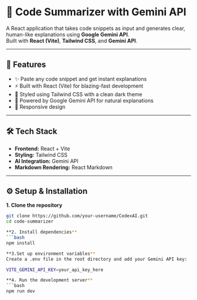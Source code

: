 # 📘 Code Summarizer with Gemini API

A React application that takes code snippets as input and generates clear, human-like explanations using **Google Gemini API**.  
Built with **React (Vite)**, **Tailwind CSS**, and **Gemini API**.

---

## 🚀 Features

- ✨ Paste any code snippet and get instant explanations  
- ⚡ Built with React (Vite) for blazing-fast development  
- 🎨 Styled using Tailwind CSS with a clean dark theme  
- 🤖 Powered by Google Gemini API for natural explanations  
- 📱 Responsive design  

---

## 🛠️ Tech Stack

- **Frontend:** React + Vite  
- **Styling:** Tailwind CSS  
- **AI Integration:** Gemini API  
- **Markdown Rendering:** React Markdown  

---

## ⚙️ Setup & Installation

**1. Clone the repository**
```bash
git clone https://github.com/your-username/CodexAI.git
cd code-summarizer

**2. Install dependencies**
```bash
npm install

**3.Set up environment variables**
Create a .env file in the root directory and add your Gemini API key:

VITE_GEMINI_API_KEY=your_api_key_here

**4. Run the development server**
```bash
npm run dev
